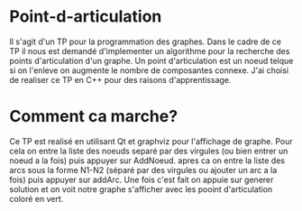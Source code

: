 # Point-d-articulation
Il s'agit d'un TP pour la programmation des graphes. Dans le cadre de ce TP il nous est demandé d'implementer un algorithme pour la recherche des points d'articulation d'un graphe. Un point d'articulation est un noeud telque si on l'enleve on augmente le nombre de composantes connexe.
J'ai choisi de realiser ce TP en C++ pour des raisons d'apprentissage.
# Comment ca marche?
Ce TP est realisé en utilisant Qt et graphviz pour l'affichage de graphe.
Pour cela on entre la liste des noeuds separé par des virgules (ou bien entrer un noeud a la fois) puis appuyer sur AddNoeud. apres ca on entre la liste des arcs sous la forme N1-N2 (séparé par des virgules ou ajouter un arc a la fois) puis appuyer sur addArc. Une fois c'est fait on appuie sur generer solution et on voit notre graphe s'afficher avec les pooint d'articulation coloré en vert.
